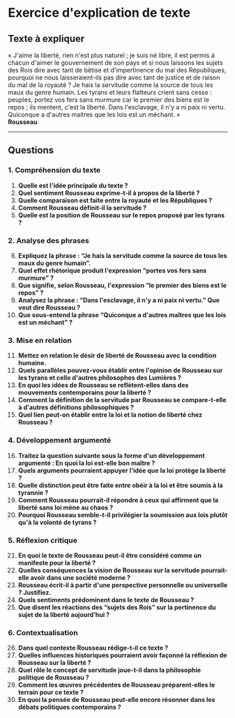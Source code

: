 # Exercice d'explication de texte

## Texte à expliquer
« J'aime la liberté, rien n'est plus naturel ; je suis né libre, il est permis à chacun d'aimer le gouvernement de son pays et si nous laissons les sujets des Rois dire avec tant de bêtise et d'impertinence du mal des Républiques, pourquoi ne nous laisseraient-ils pas dire avec tant de justice et de raison du mal de la royauté ? Je hais la servitude comme la source de tous les maux du genre humain. Les tyrans et leurs flatteurs crient sans cesse : peuples, portez vos fers sans murmure car le premier des biens est le repos ; ils mentent, c'est la liberté. Dans l'esclavage, il n'y a ni paix ni vertu. Quiconque a d'autres maitres que les lois est un méchant. »  
**Rousseau**

---

## Questions

### 1. Compréhension du texte
1. **Quelle est l'idée principale du texte ?**
2. **Quel sentiment Rousseau exprime-t-il à propos de la liberté ?** 
3. **Quelle comparaison est faite entre la royauté et les Républiques ?**
4. **Comment Rousseau définit-il la servitude ?**
5. **Quelle est la position de Rousseau sur le repos proposé par les tyrans ?**

### 2. Analyse des phrases
6. **Expliquez la phrase : “Je hais la servitude comme la source de tous les maux du genre humain”.**
7. **Quel effet rhétorique produit l'expression “portes vos fers sans murmure” ?**
8. **Que signifie, selon Rousseau, l'expression “le premier des biens est le repos” ?**
9. **Analysez la phrase : “Dans l'esclavage, il n'y a ni paix ni vertu.” Que veut dire Rousseau ?**
10. **Que sous-entend la phrase “Quiconque a d'autres maîtres que les lois est un méchant” ?**

### 3. Mise en relation
11. **Mettez en relation le désir de liberté de Rousseau avec la condition humaine.**
12. **Quels parallèles pouvez-vous établir entre l'opinion de Rousseau sur les tyrans et celle d'autres philosophes des Lumières ?**
13. **En quoi les idées de Rousseau se reflètent-elles dans des mouvements contemporains pour la liberté ?**
14. **Comment la définition de la servitude par Rousseau se compare-t-elle à d'autres définitions philosophiques ?**
15. **Quel lien peut-on établir entre la loi et la notion de liberté chez Rousseau ?**

### 4. Développement argumenté
16. **Traitez la question suivante sous la forme d'un développement argumenté : En quoi la loi est-elle bon maître ?**
17. **Quels arguments pourraient appuyer l'idée que la loi protège la liberté ?**
18. **Quelle distinction peut être faite entre obéir à la loi et être soumis à la tyrannie ?**
19. **Comment Rousseau pourrait-il répondre à ceux qui affirment que la liberté sans loi mène au chaos ?**
20. **Pourquoi Rousseau semble-t-il privilégier la soumission aux lois plutôt qu'à la volonté de tyrans ?**

### 5. Réflexion critique
21. **En quoi le texte de Rousseau peut-il être considéré comme un manifeste pour la liberté ?**
22. **Quelles conséquences la vision de Rousseau sur la servitude pourrait-elle avoir dans une société moderne ?**
23. **Rousseau écrit-il à partir d'une perspective personnelle ou universelle ? Justifiez.**
24. **Quels sentiments prédominent dans le texte de Rousseau ?**
25. **Que disent les réactions des “sujets des Rois” sur la pertinence du sujet de la liberté aujourd’hui ?**

### 6. Contextualisation
26. **Dans quel contexte Rousseau rédige-t-il ce texte ?**
27. **Quelles influences historiques pourraient avoir façonné la réflexion de Rousseau sur la liberté ?**
28. **Quel rôle le concept de servitude joue-t-il dans la philosophie politique de Rousseau ?**
29. **Comment les œuvres précédentes de Rousseau préparent-elles le terrain pour ce texte ?**
30. **En quoi la pensée de Rousseau peut-elle encore résonner dans les débats politiques contemporains ?**